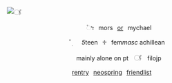 ㅤㅤㅤㅤㅤㅤㅤㅤㅤ![𓋜](https://files.catbox.moe/fv38rd.png)

⠀⠀⠀⠀⠀⠀⠀⠀⠀⠀⠀⠀⠀⠀⠀⠀⠀⠀⠀⠀⠀⠀⠀⠀⠀⠀⠀⠀ㅤ۫ೀ⠀mors⠀[or](https://pronouns.cc/@paranormal)⠀mychael

⠀⠀⠀⠀⠀⠀⠀⠀⠀⠀⠀⠀⠀⠀⠀⠀⠀⠀⠀⠀⠀⠀⠀⠀⠀ ﾟׅ   *5*teen⠀⁠♱⠀fem*masc* achillean

⠀⠀⠀⠀⠀⠀⠀⠀⠀⠀⠀⠀⠀⠀⠀⠀⠀⠀⠀⠀⠀⠀⠀⠀⠀⠀⠀mainly alone on ptㅤ𓋜ㅤfilojp

⠀⠀⠀⠀⠀⠀⠀⠀⠀⠀⠀⠀⠀⠀⠀⠀⠀⠀⠀⠀⠀⠀⠀⠀⠀⠀[rentry](https://rentry.co/vilest)⠀[neospring](https://neospring.org/@paranormal)⠀[friendlist](https://rentry.co/witheringhope)
